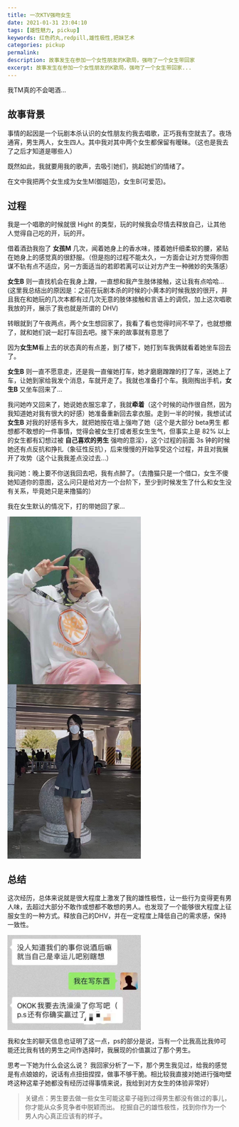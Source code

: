 ```yaml
---
title: 一次KTV强吻女生
date: 2021-01-31 23:04:10
tags: [雄性魅力, pickup]
keywords: 红色药丸,redpill,雄性极性,把妹艺术
categories: pickup
permalink:
description: 故事发生在参加一个女性朋友的K歌局，强吻了一个女生带回家
excerpt: 故事发生在参加一个女性朋友的K歌局，强吻了一个女生带回家...
---
```


我TM真的不会喝酒...

## 故事背景

事情的起因是一个玩剧本杀认识的女性朋友约我去唱歌，正巧我有空就去了。夜场通宵，男生两人，女生四人。其中我对其中两个女生都保留有暧昧。（这也是我去了之后才知道是哪些人）

既然如此，我就要用我的歌声，去吸引她们，挑起她们的情绪了。

在文中我把两个女生成为女生M(御姐范)，女生B(可爱范)。

## 过程

我是一个唱歌的时候就很 Hight 的类型，玩的时候我会尽情去释放自己，让其他人觉得自己吃的开，玩的开。

借着酒劲我抱了 **女孩M** 几次，闻着她身上的香水味，搂着她纤细柔软的腰，紧贴在她身上的感觉真的很舒服。（但是抱的过程不能太久，一方面会让对方觉得你图谋不轨有点不适应，另一方面适当的若即若离可以让对方产生一种微妙的失落感）

**女生B** 则一直找机会在我身上蹭，一直想和我产生肢体接触，这让我有点哈哈...(这里我总结出的原因是：之前在玩剧本杀的时候的小黄本的时候我放的很开，并且我在和她玩的几次本都有过几次无意的肢体接触和言语上的调侃，加上这次唱歌我放的开，展示了我也就是所谓的 DHV)

转眼就到了午夜两点，两个女生想回家了，我看了看也觉得时间不早了，也就想撤了，就和她们说一起打车回去吧。接下来的故事就有意思了

因为**女生M**看上去的状态真的有点差，到了楼下，她打到车我俩就看着她坐车回去了。

**女生B** 则一直不愿意走，还是我一直催她打车，她才磨磨蹭蹭的打了车，送她上了车，让她到家给我发个消息，车就开走了。我就也准备打个车。我刚掏出手机，**女生B** 又坐车回来了...

我问她咋又回来了，她说她衣服忘拿了，我就**牵着**（这个时候的动作很自然，因为我知道她对我有很大的好感）她准备重新回去拿衣服。走到一半的时候，我想试试**女生B** 对我的好感有多大，就把她按在墙上强吻了她（这个是大部分 beta男生 都想都不敢想的一件事情，觉得会被女生打或者惹女生生气，但事实上是 82% 以上的女生都有幻想过被 **自己喜欢的男生** 强吻的意淫），这个过程的前面 3s 钟的时候她还有点反抗和挣扎（象征性反抗），后来慢慢的开始享受这个过程，并且对我展开了攻势（这个让我我差点没过去...）

我问她：晚上要不你送我回去吧，我有点醉了。（去撸猫只是一个借口，女生不傻她知道你的意图，这么问只是给对方一个台阶下，至少到时候发生了什么和女生没有关系，毕竟她只是来撸猫的）

我在女生默认的情况下，打的带她回了家...

<img src="./img/gallery/2021/2021-01-31.jpeg" width="300" alt="S小姐" align=center />
<img src="./img/gallery/2021/2021-03-03.JPG" width="300" alt="S小姐" align=center />


## 总结

这次经历，总体来说就是很大程度上激发了我的雄性极性，让一些行为变得更有男人味，去超过大部分不敢作或想都不敢想的男人。也发现了一个能够很大程度上征服女生的一种方式。释放自己的DHV，并在一定程度上降低自己的需求感，保持一致性。

<img src="./img/gallery/2021/2021-01-31-2.jpeg" width="300" alt="S小姐" align=center />

我和女生的聊天信息也证明了这一点，ps的部分是说，当有一个比我高比我帅可能还比我有钱的男生之间作选择时，我展现的价值赢过了那个男生。

思考一下她为什么会这么说？
我回家分析了一下，那个男生我见过，给我的感觉是有点娘娘的，说话有点扭扭捏捏，做事不够干脆。相比较我直接对她进行强吻壁咚这种这辈子她都没有经历过得事情来说，我给到对方女生的体验非常好）

> 关键点：男生要去做一些女生可能这辈子碰到过得男生都没有做过的事儿，你才能从众多竞争者中脱颖而出。
> 挖掘自己的雄性极性，找到你作为一个男人内心真正应该有的样子。
